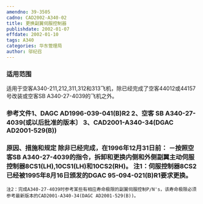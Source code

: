 ```yaml
---
amendno: 39-3505  
cadno: CAD2002-A340-02  
title: 更换副翼伺服控制器  
publishdate: 2002-01-07  
effdate: 2002-01-10  
tags: A340  
categories: 华东管理局  
author: 邬纪召  
---
```

  
### 适用范围  
适用于空客A340-211,212,311,312和313飞机，除已经完成了空客44012或44157号改装或空客SB A340-27-4039的飞机之外。  
  
<!--more-->  
### 参考文件1、DAGC AD1996-039-041(B)R2 2、空客 SB A340-27-4039(或以后批准的版本〕 3、CAD2001-A340-34(DGAC AD2001-529(B))  
  
### 原因、措施和规定 除非已经完成，在1996年12月31日前：   －按照空客SB A340-27-4039的指令，拆卸和更换内侧和外侧副翼主动伺服控制器8CS1(LH),10CS1(LH)和10CS2(RH)。 注1：伺服控制器8CS2已经被1995年8月16日颁发的DGAC 95-094-021(B)R1要求更换。  
    注2：完成A340-27-4039时参考某些有相应寿命极限的副翼伺服控制P/N's，该寿命极限必须参考最新版本的CAD2001-A340-34(DAGC AD2001-529(B))。  
